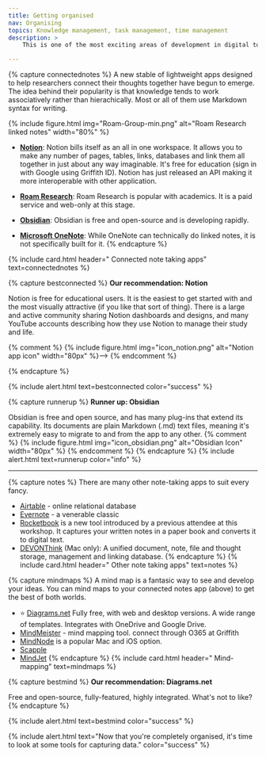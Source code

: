```yaml
---
title: Getting organised
nav: Organising
topics: Knowledge management, task management, time management
description: >
    This is one of the most exciting areas of development in digital tools for research. How to organise and connect your thoughts and plans so that you become a knowledge powerhouse!

---
```


{% capture connectednotes %}
A new stable of lightweight apps designed to help researchers connect their thoughts together have begun to emerge. The idea behind their popularity is that knowledge tends to work associatively rather than hierachically. Most or all of them use Markdown syntax for writing. 

{% include figure.html img="Roam-Group-min.png" alt="Roam Research linked notes" width="80%" %}

- **[Notion](http://www.notion.so)**: Notion bills itself as an all in one workspace. It allows you to make any number of pages, tables, links, databases and link them all together in just about any way imaginable. It's free for education (sign in with Google using Griffith ID). Notion has just released an API making it more interoperable with other application. 

- **[Roam Research](https://roamresearch.com)**: Roam Research is popular with academics. It is a paid service and web-only at this stage. 

- **[Obsidian](https://obsidian.md)**: Obsidian is free and open-source and is developing rapidly.

- **[Microsoft OneNote](https://www.onenote.com/hrd)**: While OneNote can technically do linked notes, it is not specifically built for it.
{% endcapture %}

{% include card.html header="<i class='fas fa-project-diagram'></i> Connected note taking apps" text=connectednotes %}

{% capture bestconnected %}
**Our recommendation: Notion**

Notion is free for educational users. It is the easiest to get started with and the most visually attractive (if you like that sort of thing). There is a large and active community sharing Notion dashboards and designs, and many YouTube accounts describing how they use Notion to manage their study and life. 

{% comment %}
{% include figure.html img="icon_notion.png" alt="Notion app icon" width="80px" %}-->
{% endcomment %}

{% endcapture %}

{% include alert.html text=bestconnected color="success" %}

{% capture runnerup %}
**Runner up: Obsidian**

Obsidian is free and open source, and has many plug-ins that extend its capability. Its documents are plain Markdown (.md) text files, meaning it's extremely easy to migrate to and from the app to any other. 
{% comment %}
{% include figure.html img="icon_obsidian.png" alt="Obsidian Icon" width="80px" %}
{% endcomment %}
{% endcapture %}
{% include alert.html text=runnerup color="info" %}

___

{% capture notes %}
There are many other note-taking apps to suit every fancy.

 - [Airtable](www.airtable.com) - online relational database
 - [Evernote](https://evernote.com) - a venerable classic
 - [Rocketbook](https://getrocketbook.com.au/) is a new tool introduced by a previous attendee at this workshop. It captures your written notes in a paper book and converts it to digital text.
 - [DEVONThink](https://www.devontechnologies.com) (Mac only): A unified document, note, file and thought storage, management and linking database.
 {% endcapture %}
 {% include card.html header="<i class='fas fa-sticky-note'></i> Other note taking apps" text=notes %}



{% capture mindmaps %}
A mind map is a fantasic way to see and develop your ideas. You can mind maps to your connected notes app (above) to get the best of both worlds. 

 - ⭐️ [Diagrams.net](https://app.diagrams.net/) Fully free, with web and desktop versions. A wide range of templates. Integrates with OneDrive and Google Drive.
 - [MindMeister](https://www.mindmeister.com) - mind mapping tool. connect through O365 at Griffith
 - [MindNode](https://mindnode.com) is a popular Mac and iOS option.
 - [Scapple](https://www.literatureandlatte.com/scapple/overview)
 - [MindJet](https://www.mindjet.com)
{% endcapture %}
{% include card.html header="<i class='fas fa-brain' color='pink'></i> Mind-mapping" text=mindmaps %}

{% capture bestmind %}
**Our recommendation: Diagrams.net**

Free and open-source, fully-featured, highly integrated. What's not to like?
{% endcapture %}

{% include alert.html text=bestmind color="success" %}

{% include alert.html text="Now that you're completely organised, it's time to look at some tools for capturing data." color="success" %}